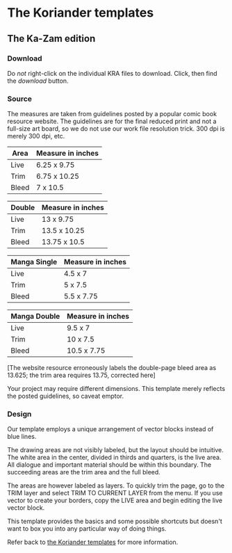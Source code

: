 # The Koriander templates

##  The Ka-Zam edition

### Download

Do *not* right-click on the individual KRA files to download. Click, then find the *download* button.

### Source

The measures are taken from guidelines posted by a popular comic book resource website. The guidelines are for the final reduced print and not a full-size art board, so we do not use our work file resolution trick. 300 dpi is merely 300 dpi, etc.

Area            | Measure in inches
--------------- | -----------------
Live            | 6.25 x 9.75
Trim            | 6.75 x 10.25
Bleed           | 7 x 10.5

Double          | Measure in inches
--------------- | -----------------
Live            | 13 x 9.75
Trim            | 13.5 x 10.25
Bleed           | 13.75 x 10.5

Manga Single    | Measure in inches
--------------- | -----------------
Live            | 4.5 x 7
Trim            | 5 x 7.5
Bleed           | 5.5 x 7.75

Manga Double    | Measure in inches
--------------- | -----------------
Live            | 9.5 x 7
Trim            | 10 x 7.5
Bleed           | 10.5 x 7.75

[The website resource erroneously labels the double-page bleed area as 13.625; the trim area requires 13.75, corrected here]

Your project may require different dimensions. This template merely reflects the posted guidelines, so caveat emptor.

### Design

Our template employs a unique arrangement of vector blocks instead of blue lines.

The drawing areas are not visibly labeled, but the layout should be intuitive. The white area in the center, divided in thirds and quarters, is the live area. All dialogue and important material should be within this boundary. The succeeding areas are the trim area and the full bleed.

The areas are however labeled as layers. To quickly trim the page, go to the TRIM layer and select TRIM TO CURRENT LAYER from the menu. If you use vector to create your borders, copy the LIVE area and begin editing the live vector block.

This template provides the basics and some possible shortcuts but doesn't want to box you into any particular way of doing things.

Refer back to [the Koriander templates](https://github.com/ko-koriander/ko-templates#readme) for more information.
